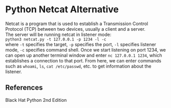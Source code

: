 # Python Netcat Alternative
Netcat is a program that is used to establish a Transmission Control Protocol (TCP) between two devices, usually a client and a server.</br>
The server will be running netcat in listener mode:</br>
`python3 netcat.py -t 127.0.0.1 -p 1234 -l -c`</br>
where `-t` specifies the target, `-p` specifies the port, `-l` specifies listener mode, `-c` specifies command shell.
Once we start listening on port 1234, we can open up another terminal window and enter `nc 127.0.0.1 1234`, which establishes a connection to that port.
From here, we can enter commands such as `whoami`, `ls`, `cat /etc/passwd`, etc. to get information about the listener.

## References
Black Hat Python 2nd Edition
